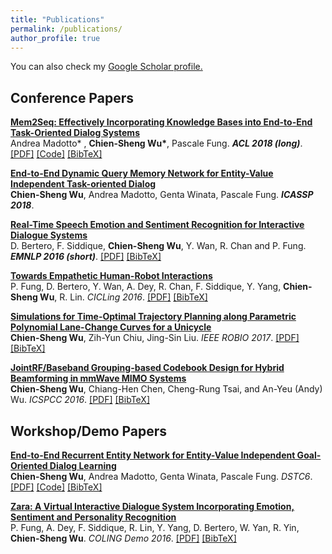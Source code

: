 ```yaml
---
title: "Publications"
permalink: /publications/
author_profile: true
---
```


You can also check my <u><a href="https://scholar.google.com.hk/citations?user=1G4GV2EAAAAJ&hl=en-TW" target="_blank">Google Scholar profile</a>.</u>

## Conference Papers
<b>[Mem2Seq: Effectively Incorporating Knowledge Bases into End-to-End Task-Oriented Dialog Systems](https://jasonwu0731.github.io/publications/Mem2Seq)</b> <br>
Andrea Madotto* , <b>Chien-Sheng Wu*</b>, Pascale Fung. <i><b>ACL 2018 (long)</b></i>.
[[PDF]](https://arxiv.org/pdf/1804.08217.pdf) [[Code]](https://github.com/HLTCHKUST/Mem2Seq) [[BibTeX]](publications/Mem2Seq)

<b>[End-to-End Dynamic Query Memory Network for Entity-Value Independent Task-oriented Dialog](https://jasonwu0731.github.io/publications/DQMemNN)</b> <br>
<b>Chien-Sheng Wu</b>, Andrea Madotto, Genta Winata, Pascale Fung. <i><b>ICASSP 2018</b></i>.

<b>[Real-Time Speech Emotion and Sentiment Recognition for Interactive Dialogue Systems](https://jasonwu0731.github.io/publications/EMNLP16)</b> <br>
D. Bertero, F. Siddique, <b>Chien-Sheng Wu</b>, Y. Wan, R. Chan and P. Fung. <i><b>EMNLP  2016 (short)</b></i>.
[[PDF]](http://aclweb.org/anthology/D16-1110) 
<a href="https://scholar.googleusercontent.com/scholar.bib?q=info:AL_PtWU_WIkJ:scholar.google.com/&output=citation&scisig=AAGBfm0AAAAAWwd1nGS9cXWVwZS4wLDhmS78fDLPi8MJ&scisf=4&ct=citation&cd=-1&hl=en" target="_blank">[BibTeX]</a>  

<b>[Towards Empathetic Human-Robot Interactions](https://jasonwu0731.github.io/publications/CICLing16)</b> <br>
P. Fung, D. Bertero, Y. Wan, A. Dey, R. Chan, F. Siddique, Y. Yang, <b>Chien-Sheng Wu</b>, R. Lin. <i>CICLing 2016</i>.
[[PDF]](https://arxiv.org/abs/1605.04072)
<a href="https://scholar.googleusercontent.com/scholar.bib?q=info:daXR-Jq1KVUJ:scholar.google.com/&output=citation&scisig=AAGBfm0AAAAAWwd1r_6xCMTrJcF6qqJ794nVAl6UzK3U&scisf=4&ct=citation&cd=-1&hl=en" target="_blank">[BibTeX]</a> 

<b>[Simulations for Time-Optimal Trajectory Planning along Parametric Polynomial Lane-Change Curves for a Unicycle](https://jasonwu0731.github.io/publications/ROBIO17)</b> <br> <b>Chien-Sheng Wu</b>, Zih-Yun Chiu, Jing-Sin Liu. <i>IEEE ROBIO 2017</i>.
[[PDF]](https://ieeexplore.ieee.org/document/8324741/)
<a href="https://scholar.googleusercontent.com/scholar.bib?q=info:-JJCD-jTVqQJ:scholar.google.com/&output=citation&scisig=AAGBfm0AAAAAWwd1vYrjQAi43PHVTjrRuYIDXus8oNU_&scisf=4&ct=citation&cd=-1&hl=en" target="_blank">[BibTeX]</a>

<b>[JointRF/Baseband Grouping-based Codebook Design for Hybrid Beamforming in mmWave MIMO Systems](https://jasonwu0731.github.io/publications/ICSPCC16)</b> <br>
<b>Chien-Sheng Wu</b>, Chiang-Hen Chen, Cheng-Rung Tsai, and An-Yeu (Andy) Wu. <i>ICSPCC 2016</i>.
[[PDF]](http://access.ee.ntu.edu.tw/Publications/Conference/CA147_2016.pdf)
<a href="https://scholar.googleusercontent.com/scholar.bib?q=info:j-RypeVT1aEJ:scholar.google.com/&output=citation&scisig=AAGBfm0AAAAAWwd11pl6kpXjlaIBDpOIViyJSOI0qVxw&scisf=4&ct=citation&cd=-1&hl=en" target="_blank">[BibTeX]</a> 

## Workshop/Demo Papers
<b>[End-to-End Recurrent Entity Network for Entity-Value Independent Goal-Oriented Dialog Learning](https://jasonwu0731.github.io/publications/DSTC6)</b> <br>
<b>Chien-Sheng Wu</b>, Andrea Madotto, Genta Winata, Pascale Fung. <i>DSTC6</i>.
[[PDF]](http://workshop.colips.org/dstc6/papers/track1_paper02_wu.pdf) [[Code]](https://github.com/jasonwu0731/RecurrentEntityNetwork)
<a href="https://scholar.googleusercontent.com/scholar.bib?q=info:Sf91V0UFJlUJ:scholar.google.com/&output=citation&scisig=AAGBfm0AAAAAWwd16cXg-DFc4plK9RM9gF05U5hCEbvI&scisf=4&ct=citation&cd=-1&hl=en" target="_blank">[BibTeX]</a>

<b>[Zara: A Virtual Interactive Dialogue System Incorporating Emotion, Sentiment and Personality Recognition](https://jasonwu0731.github.io/publications/Zara)</b> <br>
P. Fung, A. Dey, F. Siddique, R. Lin, Y. Yang, D. Bertero, W. Yan, R. Yin, <b>Chien-Sheng Wu</b>. <i>COLING Demo 2016</i>.
[[PDF]](https://pdfs.semanticscholar.org/8fb0/4e09b5516ce9967947abf8f971ca560cedee.pdf?_ga=2.221745304.1298280617.1496641607-1145227445.1484936456)
<a href="https://scholar.googleusercontent.com/scholar.bib?q=info:1BtD0NP7FewJ:scholar.google.com/&output=citation&scisig=AAGBfm0AAAAAWwd2AYuRuu2wrmp7CMQu6E9WoCEU8Tx6&scisf=4&ct=citation&cd=-1&hl=en" target="_blank">[BibTeX]</a>  
